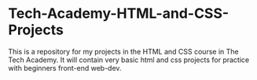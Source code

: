 # Tech-Academy-HTML-and-CSS-Projects
This is a repository for my projects in the HTML and CSS course in The Tech Academy. It will contain very basic html and css projects for practice with beginners front-end web-dev.
